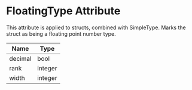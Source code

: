 

FloatingType Attribute
======================

This attribute is applied to structs, combined with SimpleType. Marks the struct as being a floating point number type.

| Name | Type |
| --- | --- |
| decimal | bool |
| rank | integer |
| width | integer |

